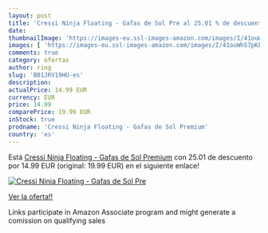 ```yaml
---
layout: post
title: 'Cressi Ninja Floating - Gafas de Sol Pre al 25.01 % de descuento'
date: 
thumbnailImage: 'https://images-eu.ssl-images-amazon.com/images/I/41ouWhS7pKL._SL200_.jpg'
images: [ 'https://images-eu.ssl-images-amazon.com/images/I/41ouWhS7pKL._SL200_.jpg' ]
comments: true
category: ofertas
author: ring
slug: 'B01JRV19HU-es'
description:
actualPrice: 14.99 EUR
currency: EUR
price: 14.99
comparePrice: 19.99 EUR
inStock: true
prodname: 'Cressi Ninja Floating - Gafas de Sol Premium'
country: 'es'
---
```


Está [Cressi Ninja Floating - Gafas de Sol Premium](https://www.amazon.es/dp/B01JRV19HU/?tag=tolees-21) con 25.01 de descuento por 14.99 EUR (original: 19.99 EUR) en el siguiente enlace!

[![Cressi Ninja Floating - Gafas de Sol Pre](https://images-eu.ssl-images-amazon.com/images/I/41ouWhS7pKL._SL200_.jpg)](https://www.amazon.es/dp/B01JRV19HU/?tag=tolees-21)

[Ver la oferta!!](https://www.amazon.es/dp/B01JRV19HU/?tag=tolees-21)

Links participate in Amazon Associate program and might generate a comission on qualifying sales


